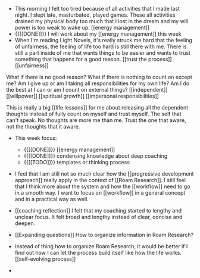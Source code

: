 - This morning I felt too tired because of all activities that I made last night. I slept late, masturbated, played games. These all activities drained my physical body too much that I lost in the dream and my will power is too weak to wake up. [[energy management]]
- {{[[DONE]]}} I will work about my [[energy management]] this week
- When I'm reading Light Novels, it's really struck me hard that the feeling of unfairness, the feeling of life too hard is still there with me. There is still a part inside of me that wants things to be easier and wants to trust something that happens for a good reason.  [[trust the process]] [[unfairness]]

What if there is no good reason? What if there is nothing to count on except me? Am I give up or am I taking all responsibilities for my own life? Am I do the best at I can or am I count on external things? [[independent]] [[willpower]] [[spiritual growth]] [[impersonal responsibilities]]

This is really a big [[life lessons]] for me about releasing all the dependent thoughts instead of fully count on myself and trust myself. The self that can't speak. No thoughts are more me than me. Trust the one that aware, not the thoughts that it aware. 
- This week focus:
    - {{[[DONE]]}} [[energy management]]
    - {{[[DONE]]}} condensing knowledge about deep coaching
    - {{[[TODO]]}} templates or thinking process 
-  I feel that I am still not so much clear how the [[progressive development approach]] really apply in the context of [[Roam Research]]. I still feel that I think more about the system and how the [[workflow]] need to go in a smooth way. I want to focus on [[workflow]] in a general concept and in a practical way as well.
- [[coaching reflection]] I felt that my coaching started to lengthy and unclear focus. It felt broad and lengthy instead of clear, concise and deepen.
- [[Expanding questions]] How to organize information in Roam Research?

- Instead of thing how to organize Roam Research, it would be better if I find out how I can let the process build itself like how the life works. [[self-evolving process]]
- 
